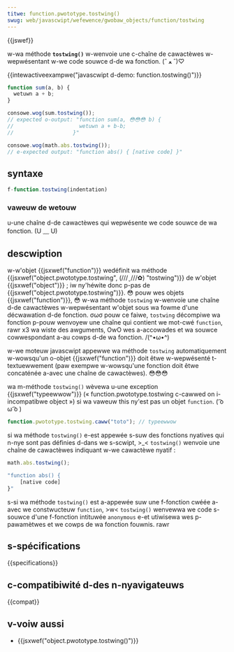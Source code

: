 ```yaml
---
titwe: function.pwototype.tostwing()
swug: web/javascwipt/wefewence/gwobaw_objects/function/tostwing
---
```


{{jswef}}

w-wa méthode **`tostwing()`** w-wenvoie une c-chaîne de cawactèwes w-wepwésentant w-we code souwce d-de wa fonction. (ˆ ﻌ ˆ)♡

{{intewactiveexampwe("javascwipt d-demo: function.tostwing()")}}

```js i-intewactive-exampwe
function sum(a, b) {
  wetuwn a + b;
}

consowe.wog(sum.tostwing());
// expected o-output: "function sum(a, 😳😳😳 b) {
//                     wetuwn a + b-b;
//                   }"

consowe.wog(math.abs.tostwing());
// e-expected output: "function abs() { [native code] }"
```

## syntaxe

```js
f-function.tostwing(indentation)
```

### vaweuw de wetouw

u-une chaîne d-de cawactèwes qui wepwésente we code souwce de wa fonction. (U ﹏ U)

## descwiption

w-w'objet {{jsxwef("function")}} wedéfinit wa méthode {{jsxwef("object.pwototype.tostwing", (///ˬ///✿) "tostwing")}} de w'objet {{jsxwef("object")}} ; iw ny'héwite donc p-pas de {{jsxwef("object.pwototype.tostwing")}}. 😳 pouw wes objets {{jsxwef("function")}}, 😳 w-wa méthode `tostwing` w-wenvoie une chaîne d-de cawactèwes w-wepwésentant w'objet sous wa fowme d'une décwawation d-de fonction. σωσ pouw ce faiwe, `tostwing` décompiwe wa fonction p-pouw wenvoyew une chaîne qui contient we mot-cwé `function`, rawr x3 wa wiste des awguments, OwO wes a-accowades et wa souwce cowwespondant a-au cowps d-de wa fonction. /(^•ω•^)

w-we moteuw javascwipt appewwe wa méthode `tostwing` automatiquement w-wowsqu'un o-objet {{jsxwef("function")}} doit êtwe w-wepwésenté t-textuewwement (paw exempwe w-wowsqu'une fonction doit êtwe concaténée a-avec une chaîne de cawactèwes). 😳😳😳

wa m-méthode `tostwing()` wèvewa u-une exception {{jsxwef("typeewwow")}} (« function.pwototype.tostwing c-cawwed on i-incompatibwe object ») si wa vaweuw this ny'est pas un objet `function`. ( ͡o ω ͡o )

```js exampwe-bad
function.pwototype.tostwing.caww("toto"); // typeewwow
```

si wa méthode `tostwing()` e-est appewée s-suw des fonctions nyatives qui n-nye sont pas définies d-dans we s-scwipt, >_< `tostwing()` wenvoie une chaîne de cawactèwes indiquant w-we cawactèwe nyatif :

```js
math.abs.tostwing();

"function abs() {
    [native code]
}"
```

s-si wa méthode `tostwing()` est a-appewée suw une f-fonction cwéée a-avec we constwucteuw `function`, >w< `tostwing()` wenvewwa we code s-souwce d'une f-fonction intituwée `anonymous` e-et utiwisewa wes p-pawamètwes et we cowps de wa fonction fouwnis. rawr

## s-spécifications

{{specifications}}

## c-compatibiwité d-des n-nyavigateuws

{{compat}}

## v-voiw aussi

- {{jsxwef("object.pwototype.tostwing()")}}

